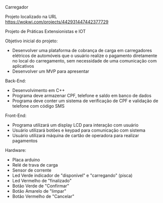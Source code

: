 Carregador

Projeto localizado na URL https://wokwi.com/projects/442931447442377729

Projeto de Práticas Extensionistas e IOT

Objetivo inicial do projeto:

- Desenvolver uma plataforma de cobrança de carga em carregadores elétricos de automóveis que o usuário realize o pagamento diretamente no local do carregamento, sem necessidade de uma comunicação com aplicativos
- Desenvolver um MVP para apresentar

Back-End:
- Desenvolvimento em C++
- Programa deve armazenar CPF, telefone e saldo em banco de dados
- Programa deve conter um sistema de verificação de CPF e validação de telefone com código SMS

Front-End:
- Programa utilizará um display LCD para interação com usuário
- Usuário utilizará botões e keypad para comunicação com sistema
- Usuário utilizará máquina de cartão de operadora para realizar pagamentos

Hardware:
- Placa arduino
- Relé de trava de carga
- Sensor de corrente
- Led Verde indicador de "disponível" e "carregando" (pisca)
- Led Vermelho de "finalizado"
- Botão Verde de "Confirmar"
- Botão Amarelo de "limpar"
- Botão Vermelho de "Cancelar"

